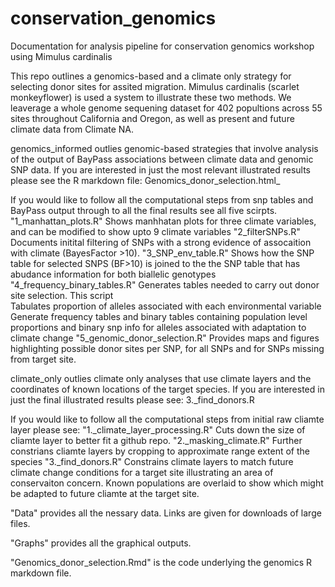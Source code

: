 # conservation_genomics
Documentation for analysis pipeline for conservation genomics workshop using Mimulus cardinalis

This repo outlines a genomics-based and a climate only strategy for selecting donor sites for assited migration.
Mimulus cardinalis (scarlet monkeyflower) is used a system to illustrate these two methods. We leaverage a whole genome sequening dataset for 402 popultions
across 55 sites throughout California and Oregon, as well as present and future climate data from Climate NA.


genomics_informed outlies genomic-based strategies that involve analysis of the output of BayPass associations between climate data and genomic SNP data.
If you are interested in just the most relevant illustrated results please see the R markdown file: Genomics_donor_selection.html_

If you would like to follow all the computational steps from snp tables and BayPass output through to all the final results see all five scirpts.
"1_manhattan_plots.R"  Shows manhhatan plots for three climate variables, and can be modified to show upto 9 climate variables
"2_filterSNPs.R"  Documents initital filtering of SNPs with a strong evidence of assocaition with climate (BayesFactor >10).
"3_SNP_env_table.R"  Shows how the SNP table for selected SNPS (BF>10) is joined to the the SNP table that has abudance information for both biallelic genotypes
"4_frequency_binary_tables.R"  Generates tables needed to carry out donor site selection. 
  This script  
  Tabulates proportion of alleles associated with each environmental variable
  Generate frequency tables and binary tables containing population level proportions and binary snp info for alleles associated with adaptation to climate change
"5_genomic_donor_selection.R" Provides maps and figures highlighting possible donor sites per SNP, for all SNPs and for SNPs missing from target site.


climate_only outlies climate only analyses that use climate layers and the coordinates of known locations of the target species.
If you are interested in just the final illustrated results please see: 3._find_donors.R

If you would like to follow all the computational steps from initial raw cliamte layer please see:
"1._climate_layer_processing.R"  Cuts down the size of cliamte layer to better fit a github repo.
"2._masking_climate.R"  Further constrians cliamte layers by cropping to approximate range extent of the species
"3._find_donors.R"  Constrains climate layers to match future climate change conditions for a target site illustrating an area of conservaiton concern. 
Known populations are overlaid to show which might be adapted to future cliamte at the target site.


"Data" provides all the nessary data. Links are given for downloads of large files. 

"Graphs" provides all the graphical outputs.

"Genomics_donor_selection.Rmd" is the code underlying the genomics R markdown file.

